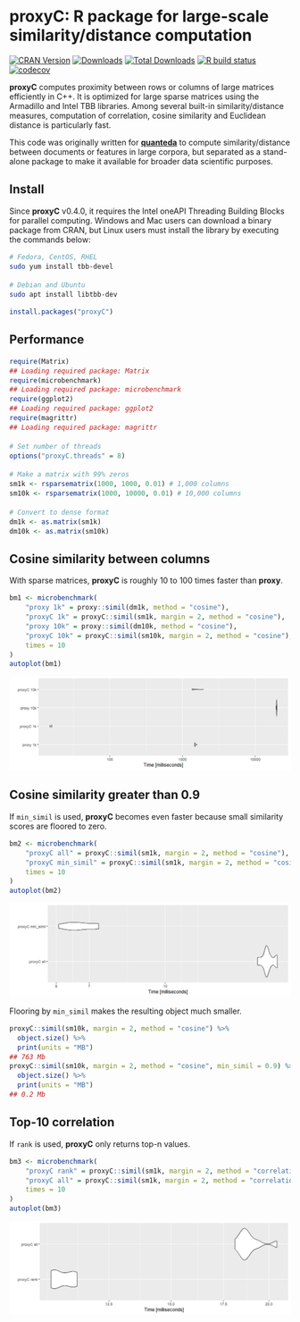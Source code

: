 
# proxyC: R package for large-scale similarity/distance computation

<!-- badges: start -->

[![CRAN
Version](https://www.r-pkg.org/badges/version/proxyC)](https://CRAN.R-project.org/package=proxyC)
[![Downloads](https://cranlogs.r-pkg.org/badges/proxyC)](https://CRAN.R-project.org/package=proxyC)
[![Total
Downloads](https://cranlogs.r-pkg.org/badges/grand-total/proxyC?color=orange)](https://CRAN.R-project.org/package=proxyC)
[![R build
status](https://github.com/koheiw/proxyC/workflows/R-CMD-check/badge.svg)](https://github.com/koheiw/proxyC/actions)
[![codecov](https://codecov.io/gh/koheiw/proxyC/branch/master/graph/badge.svg)](https://app.codecov.io/gh/koheiw/proxyC)
<!-- badges: end -->

**proxyC** computes proximity between rows or columns of large matrices
efficiently in C++. It is optimized for large sparse matrices using the
Armadillo and Intel TBB libraries. Among several built-in
similarity/distance measures, computation of correlation, cosine
similarity and Euclidean distance is particularly fast.

This code was originally written for
[**quanteda**](https://github.com/quanteda/quanteda) to compute
similarity/distance between documents or features in large corpora, but
separated as a stand-alone package to make it available for broader data
scientific purposes.

## Install

Since **proxyC** v0.4.0, it requires the Intel oneAPI Threading Building
Blocks for parallel computing. Windows and Mac users can download a
binary package from CRAN, but Linux users must install the library by
executing the commands below:

``` bash
# Fedora, CentOS, RHEL
sudo yum install tbb-devel

# Debian and Ubuntu
sudo apt install libtbb-dev
```

``` r
install.packages("proxyC")
```

## Performance

``` r
require(Matrix)
## Loading required package: Matrix
require(microbenchmark)
## Loading required package: microbenchmark
require(ggplot2)
## Loading required package: ggplot2
require(magrittr)
## Loading required package: magrittr

# Set number of threads
options("proxyC.threads" = 8)

# Make a matrix with 99% zeros
sm1k <- rsparsematrix(1000, 1000, 0.01) # 1,000 columns
sm10k <- rsparsematrix(1000, 10000, 0.01) # 10,000 columns

# Convert to dense format
dm1k <- as.matrix(sm1k) 
dm10k <- as.matrix(sm10k)
```

## Cosine similarity between columns

With sparse matrices, **proxyC** is roughly 10 to 100 times faster than
**proxy**.

``` r
bm1 <- microbenchmark(
    "proxy 1k" = proxy::simil(dm1k, method = "cosine"),
    "proxyC 1k" = proxyC::simil(sm1k, margin = 2, method = "cosine"),
    "proxy 10k" = proxy::simil(dm10k, method = "cosine"),
    "proxyC 10k" = proxyC::simil(sm10k, margin = 2, method = "cosine"),
    times = 10
)
autoplot(bm1)
```

![](man/images/unnamed-chunk-5-1.png)<!-- -->

## Cosine similarity greater than 0.9

If `min_simil` is used, **proxyC** becomes even faster because small
similarity scores are floored to zero.

``` r
bm2 <- microbenchmark(
    "proxyC all" = proxyC::simil(sm1k, margin = 2, method = "cosine"),
    "proxyC min_simil" = proxyC::simil(sm1k, margin = 2, method = "cosine", min_simil = 0.9),
    times = 10
)
autoplot(bm2)
```

![](man/images/unnamed-chunk-6-1.png)<!-- -->

Flooring by `min_simil` makes the resulting object much smaller.

``` r
proxyC::simil(sm10k, margin = 2, method = "cosine") %>% 
  object.size() %>% 
  print(units = "MB")
## 763 Mb
proxyC::simil(sm10k, margin = 2, method = "cosine", min_simil = 0.9) %>% 
  object.size() %>% 
  print(units = "MB")
## 0.2 Mb
```

## Top-10 correlation

If `rank` is used, **proxyC** only returns top-n values.

``` r
bm3 <- microbenchmark(
    "proxyC rank" = proxyC::simil(sm1k, margin = 2, method = "correlation", rank = 10),
    "proxyC all" = proxyC::simil(sm1k, margin = 2, method = "correlation"),
    times = 10
)
autoplot(bm3)
```

![](man/images/unnamed-chunk-8-1.png)<!-- -->
